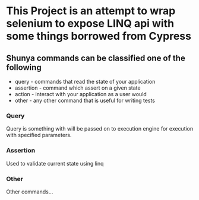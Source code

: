 # This Project is an attempt to wrap selenium to expose LINQ api with some things borrowed from Cypress

## Shunya commands can be classified one of the following

- query - commands that read the state of your application
- assertion - command which assert on a given state
- action - interact with your application as a user would
- other - any other command that is useful for writing tests

### Query

Query is something with will be passed on to execution engine for execution with specified parameters.


### Assertion
Used to validate current state using linq

### Other
Other commands...

